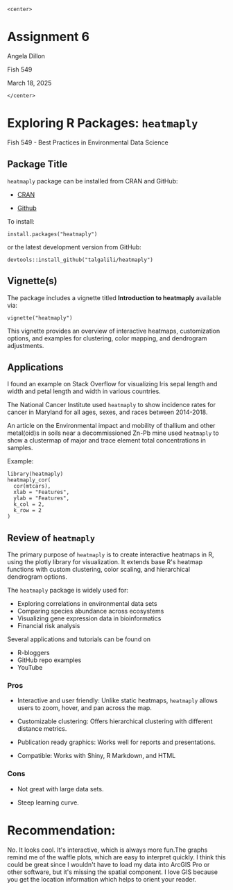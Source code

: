 `<center>`
# Assignment 6


Angela Dillon 

Fish 549

March 18, 2025

`</center>`

# Exploring R Packages: `heatmaply`
Fish 549 - Best Practices in Environmental Data Science

## Package Title
`heatmaply` package can be installed from CRAN and GitHub:

* [CRAN](https://cran.r-project.org/package=heatmaply)

* [Github](https://github.com/talgalili/heatmaply)

To install:
```{r}
install.packages("heatmaply")
```

or the latest development version from GitHub:
```{r}
devtools::install_github("talgalili/heatmaply")
```

## Vignette(s)

The package includes a vignette titled **Introduction to heatmaply** available via:
```{r}
vignette("heatmaply")
```

This vignette provides an overview of interactive heatmaps, customization options, and examples for clustering, color mapping, and dendrogram adjustments. 

## Applications 
I found an example on Stack Overflow for visualizing Iris sepal length and width and petal length and width in various countries. 

The National Cancer Institute used `heatmaply` to show incidence rates for cancer in Maryland for all ages, sexes, and races between 2014-2018. 

An article on the Environmental impact and mobility of thallium and other metal(oid)s in soils near a decommissioned Zn-Pb mine used `heatmaply` to show a clustermap of major and trace element total concentrations in samples. 

Example: 
```{r}
library(heatmaply)
heatmaply_cor(
  cor(mtcars),
  xlab = "Features",
  ylab = "Features",
  k_col = 2,
  k_row = 2
)

```


## Review of `heatmaply`

The primary purpose of `heatmaply` is to create interactive heatmaps in R, using the plotly library for visualization. It extends base R's heatmap functions with custom clustering, color scaling, and hierarchical dendrogram options. 

The `heatmaply` package is widely used for:

* Exploring correlations in environmental data sets
* Comparing species abundance across ecosystems
* Visualizing gene expression data in bioinformatics
* Financial risk analysis

Several applications and tutorials can be found on 
* R-bloggers
* GitHub repo examples
* YouTube

### Pros
* Interactive and user friendly: Unlike static heatmaps, `heatmaply` allows users to zoom, hover, and pan across the map.

* Customizable clustering: Offers hierarchical clustering with different distance metrics. 

* Publication ready graphics: Works well for reports and presentations.

* Compatible: Works with Shiny, R Markdown, and HTML

### Cons 

* Not great with large data sets. 

* Steep learning curve.

# Recommendation:

No. It looks cool. It's interactive, which is always more fun.The graphs remind me of the waffle plots, which are easy to interpret quickly. I think this could be great since I wouldn't have to load my data into ArcGIS Pro or other software, but it's missing the spatial component. I love GIS because you get the location information which helps to orient your reader. 

